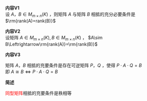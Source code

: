 **内容V1**  
设 $A，B\in M_{m\times n}(K)$ ，则矩阵 $A$ 与矩阵 $B$ 相抵的充分必要条件是 $\rm{rank(A)=rank(B)}$  
  
**内容V2**  
设矩阵 $A\in M_{m\times n}(K),B\in M_{m\times n}(K)$ ， $A\sim B\Leftrightarrow\rm{rank(A)}=\rm{rank(B)}$  
  
**内容V3**  
  
矩阵 $A，B$ 相抵的充要条件是存在可逆矩阵 $P，Q$ ，使得 $P\cdot A\cdot Q=B$  
即 $A\cong B\Leftrightarrow P\cdot A\cdot Q=B$  
  
**简述**  
  
<font color=red>同型矩阵</font>相抵的充要条件是秩相等  
